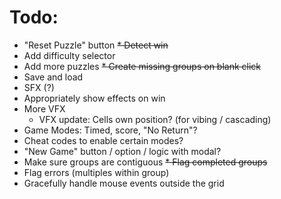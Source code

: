 # Todo:

* "Reset Puzzle" button
~~* Detect win~~
* Add difficulty selector
* Add more puzzles
~~* Create missing groups on blank click~~
* Save and load
* SFX (?)
* Appropriately show effects on win
* More VFX
    * VFX update: Cells own position? (for vibing / cascading)
* Game Modes: Timed, score, "No Return"?
* Cheat codes to enable certain modes?
* "New Game" button / option / logic with modal?
* Make sure groups are contiguous
~~* Flag completed groups~~
* Flag errors (multiples within group)
* Gracefully handle mouse events outside the grid